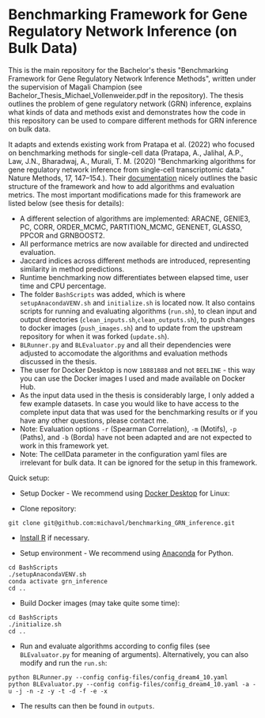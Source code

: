 # Benchmarking Framework for Gene Regulatory Network Inference (on Bulk Data)

This is the main repository for the Bachelor's thesis "Benchmarking Framework for Gene Regulatory Network Inference Methods", written under the supervision of Magali Champion (see Bachelor_Thesis_Michael_Vollenweider.pdf in the repository). The thesis outlines the problem of gene regulatory network (GRN) inference, explains what kinds of data and methods exist and demonstrates how the code in this repository can be used to compare different methods for GRN inference on bulk data. 

It adapts and extends existing work from Pratapa et al. (2022) who focused on benchmarking methods for single-cell data (Pratapa, A., Jalihal, A.P., Law, J.N., Bharadwaj, A., Murali, T. M. (2020) "Benchmarking algorithms for gene regulatory network inference from single-cell transcriptomic data." Nature Methods, 17, 147–154.). Their [documentation](https://murali-group.github.io/Beeline/) nicely outlines the basic structure of the framework and how to add algorithms and evaluation metrics. The most important modifications made for this framework are listed below (see thesis for details):

- A different selection of algorithms are implemented: ARACNE, GENIE3, PC, CORR, ORDER_MCMC, PARTITION_MCMC, GENENET, GLASSO, PPCOR and GRNBOOST2.
- All performance metrics are now available for directed and undirected evaluation.
- Jaccard indices across different methods are introduced, representing similarity in method predictions.
- Runtime benchmarking now differentiates between elapsed time, user time and CPU percentage. 
- The folder ```BashScripts``` was added, which is where ```setupAnacondaVENV.sh``` and ```initialize.sh``` is located now. It also contains scripts for running and evaluating algorithms (```run.sh```), to clean input and output directories (```clean_inputs.sh```,```clean_outputs.sh```), to push changes to docker images (```push_images.sh```) and to update from the upstream repository for when it was forked (```update.sh```).
- ```BLRunner.py``` and ```BLEvaluator.py``` and all their dependencies were adjusted to accomodate the algorithms and evaluation methods discussed in the thesis.
- The user for Docker Desktop is now ```18881888``` and not ```BEELINE``` - this way you can use the Docker images I used and made available on Docker Hub.
- As the input data used in the thesis is considerably large, I only added a few example datasets. In case you would like to have access to the complete input data that was used for the benchmarking results or if you have any other questions, please contact me. 
- Note: Evaluation options ```-r``` (Spearman Correlation), ```-m``` (Motifs), ```-p``` (Paths), and ```-b``` (Borda) have not been adapted and are not expected to work in this framework yet.
- Note: The cellData parameter in the configuration yaml files are irrelevant for bulk data. It can be ignored for the setup in this framework.  


Quick setup:
- Setup Docker - We recommend using [Docker Desktop](https://docs.docker.com/desktop/install/linux-install/) for Linux: 

- Clone repository:
```
git clone git@github.com:michavol/benchmarking_GRN_inference.git
```

- [Install R](https://linuxize.com/post/how-to-install-r-on-ubuntu-20-04/#:~:text=Ubuntu%20Install%20R%201%20Install%20the%20dependencies%20necessary,by%20printing%20the%20R%20version%3AR%20--versionR...%20See%20More.) if necessary.

- Setup environment - We recommend using [Anaconda](https://www.anaconda.com/) for Python. 
```
cd BashScripts
./setupAnacondaVENV.sh
conda activate grn_inference
cd ..
```

- Build Docker images (may take quite some time):
```
cd BashScripts
./initialize.sh
cd ..
```

- Run and evaluate algorithms according to config files (see ```BLEvaluator.py``` for meaning of arguments). Alternatively, you can also modify and run the ```run.sh```:
```
python BLRunner.py --config config-files/config_dream4_10.yaml
python BLEvaluator.py --config config-files/config_dream4_10.yaml -a -u -j -n -z -y -t -d -f -e -x
```

- The results can then be found in ```outputs```.



